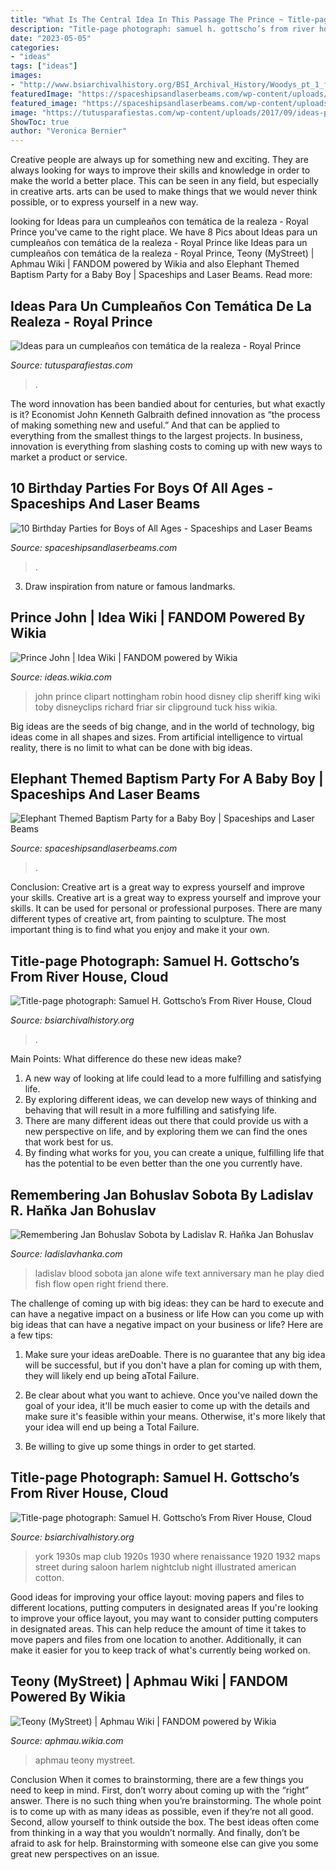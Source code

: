 ```yaml
---
title: "What Is The Central Idea In This Passage The Prince ~ Title-page Photograph: Samuel H. Gottscho’s From River House, Cloud"
description: "Title-page photograph: samuel h. gottscho’s from river house, cloud"
date: "2023-05-05"
categories:
- "ideas"
tags: ["ideas"]
images:
- "http://www.bsiarchivalhistory.org/BSI_Archival_History/Woodys_pt_1_files/droppedImage_3.jpg"
featuredImage: "https://spaceshipsandlaserbeams.com/wp-content/uploads/2015/09/birthday-parties-for-boys-all-ages.jpg"
featured_image: "https://spaceshipsandlaserbeams.com/wp-content/uploads/2015/09/baby-elephant-themed-baptism-party-ideas.jpg"
image: "https://tutusparafiestas.com/wp-content/uploads/2017/09/ideas-para-un-cumpleanos-con-temática-de-la-realeza-9.jpg"
ShowToc: true
author: "Veronica Bernier"
---
```



Creative people are always up for something new and exciting. They are always looking for ways to improve their skills and knowledge in order to make the world a better place. This can be seen in any field, but especially in creative arts. arts can be used to make things that we would never think possible, or to express yourself in a new way.

	

		
looking for Ideas para un cumpleaños con temática de la realeza - Royal Prince you've came to the right place. We have 8 Pics about Ideas para un cumpleaños con temática de la realeza - Royal Prince like Ideas para un cumpleaños con temática de la realeza - Royal Prince, Teony (MyStreet) | Aphmau Wiki | FANDOM powered by Wikia and also Elephant Themed Baptism Party for a Baby Boy | Spaceships and Laser Beams. Read more:
		
    
## Ideas Para Un Cumpleaños Con Temática De La Realeza - Royal Prince

<img loading=lazy src="https://tutusparafiestas.com/wp-content/uploads/2017/09/ideas-para-un-cumpleanos-con-temática-de-la-realeza-9.jpg" onerror="this.onerror=null;this.src='https://tse4.mm.bing.net/th?id=OIP.XfnVDGJA3LCdR8T1W2085wHaHa&amp;pid=15.1';" alt="Ideas para un cumpleaños con temática de la realeza - Royal Prince">

_Source: tutusparafiestas.com_

>. 

	

The word innovation has been bandied about for centuries, but what exactly is it? Economist John Kenneth Galbraith defined innovation as “the process of making something new and useful.” And that can be applied to everything from the smallest things to the largest projects. In business, innovation is everything from slashing costs to coming up with new ways to market a product or service.

    
## 10 Birthday Parties For Boys Of All Ages - Spaceships And Laser Beams

<img loading=lazy src="https://spaceshipsandlaserbeams.com/wp-content/uploads/2015/09/birthday-parties-for-boys-all-ages.jpg" onerror="this.onerror=null;this.src='https://tse1.mm.bing.net/th?id=OIP.j13B7niLtxrYOJlqMaoD4gHaLH&amp;pid=15.1';" alt="10 Birthday Parties for Boys of All Ages - Spaceships and Laser Beams">

_Source: spaceshipsandlaserbeams.com_

>. 

	

3. Draw inspiration from nature or famous landmarks.

    
## Prince John | Idea Wiki | FANDOM Powered By Wikia

<img loading=lazy src="https://vignette.wikia.nocookie.net/ideas/images/e/e2/Prince_john_robin_hood.gif/revision/latest?cb=20170228203904" onerror="this.onerror=null;this.src='https://tse2.mm.bing.net/th?id=OIP.j5Q2xJB-p3uwNYGinMzUkgAAAA&amp;pid=15.1';" alt="Prince John | Idea Wiki | FANDOM powered by Wikia">

_Source: ideas.wikia.com_

>john prince clipart nottingham robin hood disney clip sheriff king wiki toby disneyclips richard friar sir clipground tuck hiss wikia. 

	

Big ideas are the seeds of big change, and in the world of technology, big ideas come in all shapes and sizes. From artificial intelligence to virtual reality, there is no limit to what can be done with big ideas.

    
## Elephant Themed Baptism Party For A Baby Boy | Spaceships And Laser Beams

<img loading=lazy src="https://spaceshipsandlaserbeams.com/wp-content/uploads/2015/09/baby-elephant-themed-baptism-party-ideas.jpg" onerror="this.onerror=null;this.src='https://tse1.mm.bing.net/th?id=OIP.sdU7oJMxqR1CinrGPhnARQHaKl&amp;pid=15.1';" alt="Elephant Themed Baptism Party for a Baby Boy | Spaceships and Laser Beams">

_Source: spaceshipsandlaserbeams.com_

>. 

	

Conclusion: Creative art is a great way to express yourself and improve your skills.
Creative art is a great way to express yourself and improve your skills. It can be used for personal or professional purposes. There are many different types of creative art, from painting to sculpture. The most important thing is to find what you enjoy and make it your own.

    
## Title-page Photograph: Samuel H. Gottscho’s From River House, Cloud

<img loading=lazy src="https://www.bsiarchivalhistory.org/BSI_Archival_History/Woodys_pt_1_files/droppedImage_10.jpg" onerror="this.onerror=null;this.src='https://tse4.mm.bing.net/th?id=OIP.WduZ2pS72jIVhhugMSt8OwHaE5&amp;pid=15.1';" alt="Title-page photograph: Samuel H. Gottscho’s From River House, Cloud">

_Source: bsiarchivalhistory.org_

>. 

	

Main Points: What difference do these new ideas make?
1. A new way of looking at life could lead to a more fulfilling and satisfying life.
2. By exploring different ideas, we can develop new ways of thinking and behaving that will result in a more fulfilling and satisfying life.
3. There are many different ideas out there that could provide us with a new perspective on life, and by exploring them we can find the ones that work best for us.
4. By finding what works for you, you can create a unique, fulfilling life that has the potential to be even better than the one you currently have.

    
## Remembering Jan Bohuslav Sobota By Ladislav R. Haňka Jan Bohuslav

<img loading=lazy src="http://ladislavhanka.com/Ladislav_Hanka_Etchings/Sobota_text_files/droppedImage.jpg" onerror="this.onerror=null;this.src='https://tse2.mm.bing.net/th?id=OIP.tGBXo5Lk0RerO31cedG2fQAAAA&amp;pid=15.1';" alt="Remembering Jan Bohuslav Sobota by Ladislav R. Haňka Jan Bohuslav">

_Source: ladislavhanka.com_

>ladislav blood sobota jan alone wife text anniversary man he play died fish flow open right friend there. 

	

The challenge of coming up with big ideas: they can be hard to execute and can have a negative impact on a business or life
How can you come up with big ideas that can have a negative impact on your business or life? Here are a few tips: 
1. Make sure your ideas areDoable. There is no guarantee that any big idea will be successful, but if you don't have a plan for coming up with them, they will likely end up being aTotal Failure. 

2. Be clear about what you want to achieve. Once you've nailed down the goal of your idea, it'll be much easier to come up with the details and make sure it's feasible within your means. Otherwise, it's more likely that your idea will end up being a Total Failure. 

3. Be willing to give up some things in order to get started.

    
## Title-page Photograph: Samuel H. Gottscho’s From River House, Cloud

<img loading=lazy src="http://www.bsiarchivalhistory.org/BSI_Archival_History/Woodys_pt_1_files/droppedImage_3.jpg" onerror="this.onerror=null;this.src='https://tse3.mm.bing.net/th?id=OIP.MkFJ9BiD64tmvr8WALk36QHaFF&amp;pid=15.1';" alt="Title-page photograph: Samuel H. Gottscho’s From River House, Cloud">

_Source: bsiarchivalhistory.org_

>york 1930s map club 1920s 1930 where renaissance 1920 1932 maps street during saloon harlem nightclub night illustrated american cotton. 

	

Good ideas for improving your office layout: moving papers and files to different locations, putting computers in designated areas
If you're looking to improve your office layout, you may want to consider putting computers in designated areas. This can help reduce the amount of time it takes to move papers and files from one location to another. Additionally, it can make it easier for you to keep track of what's currently being worked on.

    
## Teony (MyStreet) | Aphmau Wiki | FANDOM Powered By Wikia

<img loading=lazy src="https://vignette3.wikia.nocookie.net/aphmau/images/8/8a/Phoenix_Drop_High_Teony.png/revision/latest?cb=20160408075325" onerror="this.onerror=null;this.src='https://tse2.mm.bing.net/th?id=OIP.lsNO9qvsBDG8OCD0pMcf_QHaKX&amp;pid=15.1';" alt="Teony (MyStreet) | Aphmau Wiki | FANDOM powered by Wikia">

_Source: aphmau.wikia.com_

>aphmau teony mystreet. 

	

Conclusion
When it comes to brainstorming, there are a few things you need to keep in mind. First, don’t worry about coming up with the “right” answer. There is no such thing when you’re brainstorming. The whole point is to come up with as many ideas as possible, even if they’re not all good. Second, allow yourself to think outside the box. The best ideas often come from thinking in a way that you wouldn’t normally. And finally, don’t be afraid to ask for help. Brainstorming with someone else can give you some great new perspectives on an issue.

